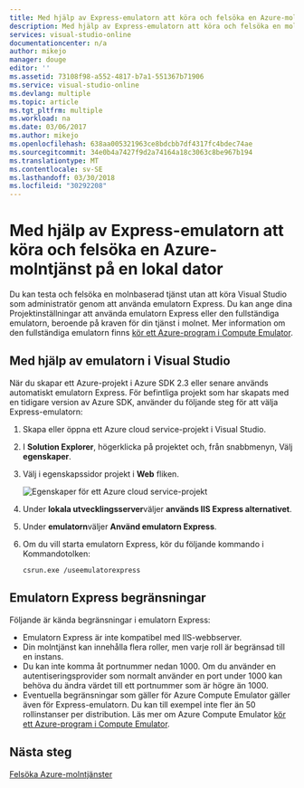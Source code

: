 ```yaml
---
title: Med hjälp av Express-emulatorn att köra och felsöka en Azure-molntjänst på en lokal dator | Microsoft Docs
description: Med hjälp av Express-emulatorn att köra och felsöka en molnbaserad tjänst på en lokal dator
services: visual-studio-online
documentationcenter: n/a
author: mikejo
manager: douge
editor: ''
ms.assetid: 73108f98-a552-4817-b7a1-551367b71906
ms.service: visual-studio-online
ms.devlang: multiple
ms.topic: article
ms.tgt_pltfrm: multiple
ms.workload: na
ms.date: 03/06/2017
ms.author: mikejo
ms.openlocfilehash: 638aa005321963ce8bdcbb7df4317fc4bdec74ae
ms.sourcegitcommit: 34e0b4a7427f9d2a74164a18c3063c8be967b194
ms.translationtype: MT
ms.contentlocale: sv-SE
ms.lasthandoff: 03/30/2018
ms.locfileid: "30292208"
---
```

# <a name="using-emulator-express-to-run-and-debug-an-azure-cloud-service-on-a-local-machine"></a>Med hjälp av Express-emulatorn att köra och felsöka en Azure-molntjänst på en lokal dator
Du kan testa och felsöka en molnbaserad tjänst utan att köra Visual Studio som administratör genom att använda emulatorn Express. Du kan ange dina Projektinställningar att använda emulatorn Express eller den fullständiga emulatorn, beroende på kraven för din tjänst i molnet. Mer information om den fullständiga emulatorn finns [kör ett Azure-program i Compute Emulator](storage/common/storage-use-emulator.md).

## <a name="using-emulator-express-in-visual-studio"></a>Med hjälp av emulatorn i Visual Studio
När du skapar ett Azure-projekt i Azure SDK 2.3 eller senare används automatiskt emulatorn Express. För befintliga projekt som har skapats med en tidigare version av Azure SDK, använder du följande steg för att välja Express-emulatorn:

1. Skapa eller öppna ett Azure cloud service-projekt i Visual Studio.

1. I **Solution Explorer**, högerklicka på projektet och, från snabbmenyn, Välj **egenskaper**.

1. Välj i egenskapssidor projekt i **Web** fliken.

    ![Egenskaper för ett Azure cloud service-projekt](./media/vs-azure-tools-emulator-express-debug-run/web-properties.png)

1. Under **lokala utvecklingsserver**väljer **används IIS Express alternativet**.

1. Under **emulatorn**väljer **Använd emulatorn Express**.
   
1. Om du vill starta emulatorn Express, kör du följande kommando i Kommandotolken: 

    ```
    csrun.exe /useemulatorexpress
    ```

## <a name="emulator-express-limitations"></a>Emulatorn Express begränsningar
Följande är kända begränsningar i emulatorn Express: 

- Emulatorn Express är inte kompatibel med IIS-webbserver.
- Din molntjänst kan innehålla flera roller, men varje roll är begränsad till en instans.
- Du kan inte komma åt portnummer nedan 1000. Om du använder en autentiseringsprovider som normalt använder en port under 1000 kan behöva du ändra värdet till ett portnummer som är högre än 1000.
- Eventuella begränsningar som gäller för Azure Compute Emulator gäller även för Express-emulatorn. Du kan till exempel inte fler än 50 rollinstanser per distribution. Läs mer om Azure Compute Emulator [kör ett Azure-program i Compute Emulator](http://go.microsoft.com/fwlink/p/?LinkId=623050).

## <a name="next-steps"></a>Nästa steg
[Felsöka Azure-molntjänster](https://msdn.microsoft.com/library/azure/ee405479.aspx)
